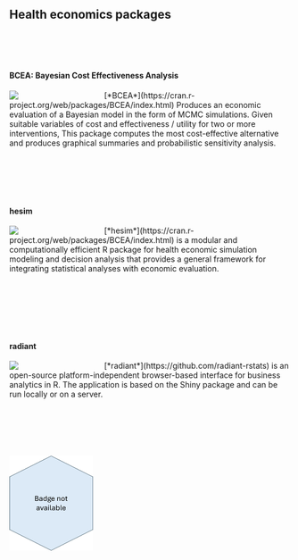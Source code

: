 ## Health economics packages

   
<br>
<br>
<br>

#### BCEA: Bayesian Cost Effectiveness Analysis
<img align="left" src="../hex_files/BCEA.png" width="150" style="padding-right: 20px;">
[*BCEA*](https://cran.r-project.org/web/packages/BCEA/index.html)
Produces an economic evaluation of a Bayesian model in the form of MCMC simulations. Given suitable variables of cost and effectiveness / utility for two or more interventions, This package computes the most cost-effective alternative and produces graphical summaries and probabilistic sensitivity analysis.  

<br>
<br>
<br>
<br>
<br>
<br>
  
#### hesim
<img align="left" src="../hex_files/hesim.png" width="150" style="padding-right: 20px;">
[*hesim*](https://cran.r-project.org/web/packages/BCEA/index.html) is a modular and computationally efficient R package for health economic simulation modeling and decision analysis that provides a general framework for integrating statistical analyses with economic evaluation.

<br>
<br>
<br>
<br>
<br>
<br>
<br>
  
#### radiant
<img align="left" src="../hex_files/radiant.png" width="150" style="padding-right: 20px;">
[*radiant*](https://github.com/radiant-rstats) is an open-source platform-independent browser-based interface for business analytics in R. The application is based on the Shiny package and can be run locally or on a server.

<br>
<br>
<br>
<br>
<br>
<br>
<br>

<img align="left" src="../hex_files/badge-not-available.png" width="150" style="padding-right: 20px;">
